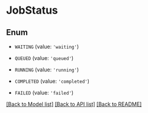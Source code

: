 # JobStatus


## Enum

* `WAITING` (value: `'waiting'`)

* `QUEUED` (value: `'queued'`)

* `RUNNING` (value: `'running'`)

* `COMPLETED` (value: `'completed'`)

* `FAILED` (value: `'failed'`)

[[Back to Model list]](../README.md#documentation-for-models) [[Back to API list]](../README.md#documentation-for-api-endpoints) [[Back to README]](../README.md)


